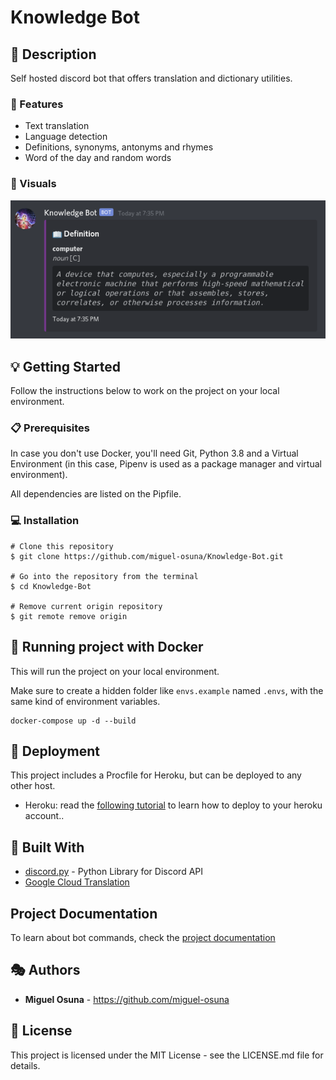 # Knowledge Bot

## :book: Description

Self hosted discord bot that offers translation and dictionary utilities.

### :dart: Features

- Text translation
- Language detection
- Definitions, synonyms, antonyms and rhymes
- Word of the day and random words

### :high_brightness: Visuals

![Link to image](img/dictionary_definition_command.png)

## :bulb: Getting Started

Follow the instructions below to work on the project on your local environment.

### :clipboard: Prerequisites

In case you don't use Docker, you'll need Git, Python 3.8 and a Virtual Environment (in this case, Pipenv is used as a package manager and virtual environment).

All dependencies are listed on the Pipfile.

### :computer: Installation

```
# Clone this repository
$ git clone https://github.com/miguel-osuna/Knowledge-Bot.git

# Go into the repository from the terminal
$ cd Knowledge-Bot

# Remove current origin repository
$ git remote remove origin
```

## :whale: Running project with Docker

This will run the project on your local environment.

Make sure to create a hidden folder like `envs.example` named `.envs`, with the same kind of environment variables.

```
docker-compose up -d --build
```

## :rocket: Deployment

This project includes a Procfile for Heroku, but can be deployed to any other host.

- Heroku: read the [following tutorial](https://devcenter.heroku.com/articles/getting-started-with-python) to learn how to deploy to your heroku account..

## :wrench: Built With

- [discord.py](https://discordpy.readthedocs.io/en/latest/) - Python Library for Discord API
- [Google Cloud Translation](https://cloud.google.com/translate)

## Project Documentation

To learn about bot commands, check the [project documentation](#)

## :performing_arts: Authors

- **Miguel Osuna** - https://github.com/miguel-osuna

## :ledger: License

This project is licensed under the MIT License - see the LICENSE.md file for details.

